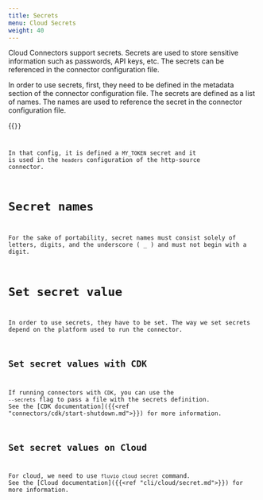 ```yaml
---
title: Secrets
menu: Cloud Secrets
weight: 40
---
```


Cloud Connectors support secrets. Secrets are used to store sensitive information such as passwords, API keys, etc. The secrets can be referenced in the connector configuration file.

In order to use secrets, first, they need to be defined in the metadata section of the connector configuration file. The secrets are defined as a list of names. The names are used to reference the secret in the connector configuration file.

{{<code file="embeds/connectors/http-source-with-secrets.yaml" lang="yaml" copy="true">}}

In that config, it is defined a `MY_TOKEN` secret and it is used in the `headers` configuration of the http-source connector.

# Secret names

For the sake of portability, secret names must consist solely of letters, digits, and the underscore ( _ ) and must not begin with a digit.

# Set secret value

In order to use secrets, they have to be set. The way we set secrets depend on the platform used to run the connector.

## Set secret values with CDK

If running connectors with `CDK`, you can use the `--secrets` flag to pass a file with the secrets definition. See the [CDK documentation]({{<ref "connectors/cdk/start-shutdown.md">}}) for more information.

## Set secret values on Cloud

For cloud, we need to use `fluvio cloud secret` command. See the [Cloud documentation]({{<ref "cli/cloud/secret.md">}}) for more information.